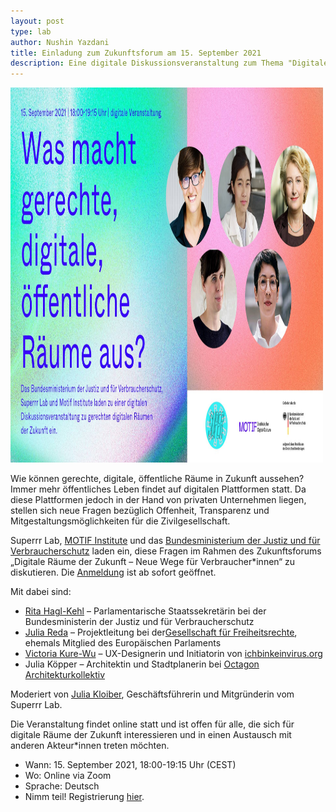 ```yaml
---
layout: post
type: lab
author: Nushin Yazdani
title: Einladung zum Zukunftsforum am 15. September 2021
description: Eine digitale Diskussionsveranstaltung zum Thema "Digitale Räume der Zukunft"
---
```

<img src="/assets/img/blog/Zukunftsforum-Diskussionsrunde.jpg" alt="Bild mit dem Titel Was macht gerechte digitale öffentliche Räume aus und den Fotos der vier Vortragenden und der Moderatorin" width="500" height="600">

<p>
Wie können gerechte, digitale, öffentliche Räume in Zukunft aussehen? Immer mehr öffentliches Leben findet auf digitalen Plattformen statt. Da diese Plattformen jedoch in der Hand von privaten Unternehmen liegen, stellen sich neue Fragen bezüglich Offenheit, Transparenz und Mitgestaltungsmöglichkeiten für die Zivilgesellschaft. 

Superrr Lab, <a href="https://motif-institute.com/">MOTIF Institute</a> und das <a href="https://www.bmjv.de/">Bundesministerium der Justiz und für Verbraucherschutz</a> laden ein, diese Fragen im Rahmen des Zukunftsforums „Digitale Räume der Zukunft – Neue Wege für Verbraucher*innen“ zu diskutieren. Die <a href="https://us02web.zoom.us/webinar/register/WN_UIiQgcFjTTOvpePR9Ta3Pg">Anmeldung</a> ist ab sofort geöffnet.
</p>

<p>
Mit dabei sind: 
</p>

<ul>
<li><a href="https://rita-hagl-kehl.de/">Rita Hagl-Kehl</a> – Parlamentarische Staatssekretärin bei der Bundesministerin der Justiz und für Verbraucherschutz</li>
<li><a href="https://juliareda.eu/en/">Julia Reda</a> – Projektleitung bei der<a href="https://freiheitsrechte.org/">Gesellschaft für Freiheitsrechte</a>, ehemals Mitglied des Europäischen Parlaments </li>
<li><a href="https://kateboss5000.neocities.org/">Victoria Kure-Wu</a> – UX-Designerin und Initiatorin von <a href="https://www.ichbinkeinvirus.org/">ichbinkeinvirus.org</a></li>
<li>Julia Köpper – Architektin und Stadtplanerin bei <a href="http://www.octagon-architekturkollektiv.net/kollektiv/">Octagon Architekturkollektiv</a></li>
</ul>
<p>
  Moderiert von <a href="https://juliakloiber.com/">Julia Kloiber</a>, Geschäftsführerin und Mitgründerin vom Superrr Lab.
</p>


<p>
Die Veranstaltung findet online statt und ist offen für alle, die sich für digitale Räume der Zukunft interessieren und in einen Austausch mit anderen Akteur*innen treten möchten. 
</p>

<p>
<ul>
<li>Wann: 15. September 2021, 18:00-19:15 Uhr (CEST)</li>
<li>Wo: Online via Zoom</li>
<li>Sprache: Deutsch </li>
<li>Nimm teil! Registrierung <a href="https://us02web.zoom.us/webinar/register/WN_UIiQgcFjTTOvpePR9Ta3Pg">hier</a>.</li> 
</ul>
</p>
